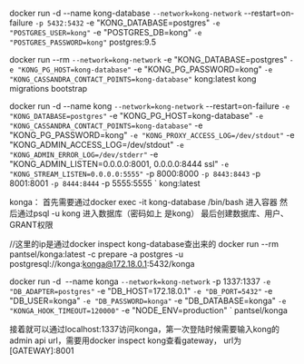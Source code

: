 docker run -d --name kong-database `
    --network=kong-network `
    --restart=on-failure `
    -p 5432:5432 `
    -e "KONG_DATABASE=postgres" `
    -e "POSTGRES_USER=kong" `
    -e "POSTGRES_DB=kong" `
    -e "POSTGRES_PASSWORD=kong" `
    postgres:9.5

docker run --rm `
    --network=kong-network `
    -e "KONG_DATABASE=postgres" `
    -e "KONG_PG_HOST=kong-database" `
    -e "KONG_PG_PASSWORD=kong" `
    -e "KONG_CASSANDRA_CONTACT_POINTS=kong-database" `
    kong:latest kong migrations bootstrap

docker run -d --name kong `
        --network=kong-network `
        --restart=on-failure `
        -e "KONG_DATABASE=postgres" `
        -e "KONG_PG_HOST=kong-database" `
        -e "KONG_CASSANDRA_CONTACT_POINTS=kong-database" `
        -e "KONG_PG_PASSWORD=kong" `
        -e "KONG_PROXY_ACCESS_LOG=/dev/stdout" `
        -e "KONG_ADMIN_ACCESS_LOG=/dev/stdout" `
        -e "KONG_ADMIN_ERROR_LOG=/dev/stderr" `
        -e "KONG_ADMIN_LISTEN=0.0.0.0:8001, 0.0.0.0:8444 ssl" `
        -e "KONG_STREAM_LISTEN=0.0.0.0:5555" `
        -p 8000:8000 `
        -p 8443:8443 `
        -p 8001:8001 `
        -p 8444:8444 `
        -p 5555:5555 `
        kong:latest


konga：
首先需要通过docker exec -it kong-database /bin/bash 进入容器
然后通过psql -u kong 进入数据库（密码如上 是kong）
最后创建数据库、用户、GRANT权限

//这里的ip是通过docker inspect kong-database查出来的
docker run --rm pantsel/konga:latest -c prepare -a postgres -u postgresql://konga:konga@172.18.0.1:5432/konga

docker run -d  --name konga `
    --network=kong-network `
    -p 1337:1337 `
    -e "DB_ADAPTER=postgres" `
    -e "DB_HOST=172.18.0.1" `
    -e "DB_PORT=5432" `
    -e "DB_USER=konga" `
    -e "DB_PASSWORD=konga" `
    -e "DB_DATABASE=konga" `
    -e "KONGA_HOOK_TIMEOUT=120000" `
    -e "NODE_ENV=production" `
    pantsel/konga

接着就可以通过localhost:1337访问konga，第一次登陆时候需要输入kong的admin api url，需要用docker inspect kong查看gateway， url为[GATEWAY]:8001